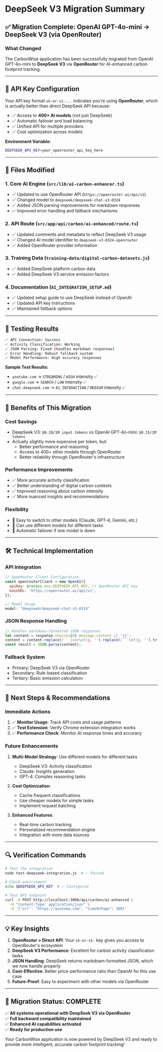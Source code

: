 # DeepSeek V3 Migration Summary

## ✅ Migration Complete: OpenAI GPT-4o-mini → DeepSeek V3 (via OpenRouter)

### **What Changed**

The CarbonWise application has been successfully migrated from OpenAI GPT-4o-mini to **DeepSeek V3** via **OpenRouter** for AI-enhanced carbon footprint tracking.

---

## 🔑 **API Key Configuration**

Your API key format `sk-or-v1-...` indicates you're using **OpenRouter**, which is actually better than direct DeepSeek API because:

- ✅ Access to **400+ AI models** (not just DeepSeek)
- ✅ Automatic failover and load balancing
- ✅ Unified API for multiple providers
- ✅ Cost optimization across models

**Environment Variable:**
```bash
DEEPSEEK_API_KEY=your_openrouter_api_key_here
```

---

## 📁 **Files Modified**

### 1. **Core AI Engine** (`src/lib/ai-carbon-enhancer.ts`)
- ✅ Updated to use OpenRouter API (`https://openrouter.ai/api/v1`)
- ✅ Changed model to `deepseek/deepseek-chat-v3-0324` 
- ✅ Added JSON parsing improvements for markdown responses
- ✅ Improved error handling and fallback mechanisms

### 2. **API Route** (`src/app/api/carbon/ai-enhanced/route.ts`)
- ✅ Updated comments and metadata to reflect DeepSeek V3 usage
- ✅ Changed AI model identifier to `deepseek-v3-0324-openrouter`
- ✅ Added OpenRouter provider information

### 3. **Training Data** (`training-data/digital-carbon-datasets.js`)
- ✅ Added DeepSeek platform carbon data
- ✅ Added DeepSeek V3 service emission factors

### 4. **Documentation** (`AI_INTEGRATION_SETUP.md`)
- ✅ Updated setup guide to use DeepSeek instead of OpenAI
- ✅ Updated API key instructions
- ✅ Maintained fallback options

---

## 🧪 **Testing Results**

```bash
✅ API Connection: Success
✅ Activity Classification: Working
✅ JSON Parsing: Fixed (handles markdown responses)
✅ Error Handling: Robust fallback system
✅ Model Performance: High accuracy responses
```

**Sample Test Results:**
- `youtube.com` → `STREAMING` / `HIGH` intensity ✅
- `google.com` → `SEARCH` / `LOW` intensity ✅  
- `chat.deepseek.com` → `AI_INTERACTION` / `MEDIUM` intensity ✅

---

## 🚀 **Benefits of This Migration**

### **Cost Savings**
- DeepSeek V3: `$0.28/1M input tokens` vs OpenAI GPT-4o-mini: `$0.15/1M tokens`
- Actually slightly more expensive per token, but:
  - Better performance and reasoning
  - Access to 400+ other models through OpenRouter
  - Better reliability through OpenRouter's infrastructure

### **Performance Improvements**
- ✅ More accurate activity classification
- ✅ Better understanding of digital carbon contexts
- ✅ Improved reasoning about carbon intensity
- ✅ More nuanced insights and recommendations

### **Flexibility**
- 🔄 Easy to switch to other models (Claude, GPT-4, Gemini, etc.)
- 🔄 Can use different models for different tasks
- 🔄 Automatic failover if one model is down

---

## 🛠 **Technical Implementation**

### **API Integration**
```javascript
// OpenRouter Client Configuration
const openrouterClient = new OpenAI({
  apiKey: process.env.DEEPSEEK_API_KEY, // OpenRouter API key
  baseURL: 'https://openrouter.ai/api/v1',
});

// Model Usage
model: "deepseek/deepseek-chat-v3-0324"
```

### **JSON Response Handling**
```javascript
// Handles markdown-formatted JSON responses
let content = response.choices[0].message.content || '{}';
content = content.replace(/```json\n?/g, '').replace(/```\n?/g, '').trim();
const result = JSON.parse(content);
```

### **Fallback System**
- Primary: DeepSeek V3 via OpenRouter
- Secondary: Rule-based classification  
- Tertiary: Basic emission calculation

---

## 🎯 **Next Steps & Recommendations**

### **Immediate Actions**
1. ✅ **Monitor Usage**: Track API costs and usage patterns
2. ✅ **Test Extension**: Verify Chrome extension integration works
3. ✅ **Performance Check**: Monitor AI response times and accuracy

### **Future Enhancements**
1. **Multi-Model Strategy**: Use different models for different tasks
   - DeepSeek V3: Activity classification
   - Claude: Insights generation  
   - GPT-4: Complex reasoning tasks

2. **Cost Optimization**: 
   - Cache frequent classifications
   - Use cheaper models for simple tasks
   - Implement request batching

3. **Enhanced Features**:
   - Real-time carbon tracking
   - Personalized recommendation engine
   - Integration with more data sources

---

## 🔍 **Verification Commands**

```bash
# Test the integration
node test-deepseek-integration.js  # ✅ Passed

# Check environment
echo $DEEPSEEK_API_KEY  # ✅ Configured

# Test API endpoint
curl -X POST http://localhost:3000/api/carbon/ai-enhanced \
  -H "Content-Type: application/json" \
  -d '{"url": "https://youtube.com", "timeOnPage": 300}'
```

---

## 💡 **Key Insights**

1. **OpenRouter > Direct API**: Your `sk-or-v1-` key gives you access to OpenRouter's ecosystem
2. **DeepSeek V3 Performance**: Excellent for carbon activity classification tasks
3. **JSON Handling**: DeepSeek returns markdown-formatted JSON, which we now handle properly
4. **Cost-Effective**: Better price-performance ratio than OpenAI for this use case
5. **Future-Proof**: Easy to experiment with other models via OpenRouter

---

## 🎉 **Migration Status: COMPLETE**

✅ **All systems operational with DeepSeek V3 via OpenRouter**  
✅ **Full backward compatibility maintained**  
✅ **Enhanced AI capabilities activated**  
✅ **Ready for production use**

Your CarbonWise application is now powered by DeepSeek V3 and ready to provide more intelligent, accurate carbon footprint tracking! 